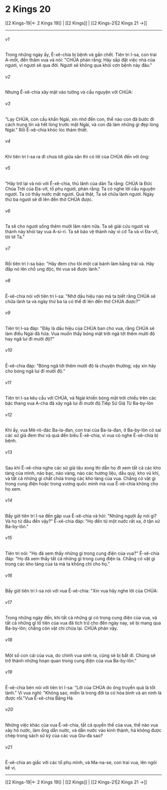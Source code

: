 # 2 Kings 20

[[2 Kings-19|← 2 Kings 19]] | [[2 Kings]] | [[2 Kings-21|2 Kings 21 →]]
***



###### v1 
Trong những ngày ấy, Ê-xê-chia bị bệnh và gần chết. Tiên tri I-sa, con trai A-mốt, đến thăm vua và nói: "CHÚA phán rằng: Hãy sắp đặt việc nhà của ngươi, vì ngươi sẽ qua đời. Ngươi sẽ không qua khỏi cơn bệnh này đâu." 

###### v2 
Nhưng Ê-xê-chia xây mặt vào tường và cầu nguyện với CHÚA: 

###### v3 
"Lạy CHÚA, con cầu khẩn Ngài, xin nhớ đến con, thể nào con đã bước đi cách trung tín và hết lòng trước mặt Ngài, và con đã làm những gì đẹp lòng Ngài." Rồi Ê-xê-chia khóc lóc thảm thiết. 

###### v4 
Khi tiên tri I-sa ra đi chưa tới giữa sân thì có lời của CHÚA đến với ông: 

###### v5 
"Hãy trở lại và nói với Ê-xê-chia, thủ lãnh của dân Ta rằng: CHÚA là Đức Chúa Trời của Đa-vít, tổ phụ ngươi, phán rằng: Ta có nghe lời cầu nguyện ngươi. Ta có thấy nước mắt ngươi. Quả thật, Ta sẽ chữa lành ngươi. Ngày thứ ba ngươi sẽ đi lên đền thờ CHÚA được. 

###### v6 
Ta sẽ cho ngươi sống thêm mười lăm năm nữa. Ta sẽ giải cứu ngươi và thành này khỏi tay vua A-si-ri. Ta sẽ bảo vệ thành này vì cớ Ta và vì Đa-vít, tôi tớ Ta." 

###### v7 
Rồi tiên tri I-sa bảo: "Hãy đem cho tôi một cái bánh làm bằng trái vả. Hãy đắp nó lên chỗ ung độc, thì vua sẽ được lành." 

###### v8 
Ê-xê-chia nói với tiên tri I-sa: "Nhờ dấu hiệu nào mà ta biết rằng CHÚA sẽ chữa lành ta và ngày thứ ba ta có thể đi lên đền thờ CHÚA được?" 

###### v9 
Tiên tri I-sa đáp: "Đây là dấu hiệu của CHÚA ban cho vua, rằng CHÚA sẽ làm điều Ngài đã hứa. Vua muốn thấy bóng mặt trời ngã tới thêm mười độ hay ngã lui đi mười độ?" 

###### v10 
Ê-xê-chia đáp: "Bóng ngã tới thêm mười độ là chuyện thường; vậy xin hãy cho bóng ngã lui đi mười độ." 

###### v11 
Tiên tri I-sa kêu cầu với CHÚA, và Ngài khiến bóng mặt trời chiếu trên các bậc thang vua A-cha đã xây ngã lui đi mười độ.Tiếp Sứ Giả Từ Ba-by-lôn 

###### v12 
Khi ấy, vua Mê-rô-đác Ba-la-đan, con trai của Ba-la-đan, ở Ba-by-lôn có sai các sứ giả đem thư và quà đến biếu Ê-xê-chia, vì vua có nghe Ê-xê-chia bị bệnh. 

###### v13 
Sau khi Ê-xê-chia nghe các sứ giả tâu xong thì dẫn họ đi xem tất cả các kho tàng của mình, nào bạc, nào vàng, nào các hương liệu, dầu quý, kho vũ khí, và tất cả những gì chất chứa trong các kho tàng của vua. Chẳng có vật gì trong cung điện hoặc trong vương quốc mình mà vua Ê-xê-chia không cho họ xem. 

###### v14 
Bấy giờ tiên tri I-sa đến gặp vua Ê-xê-chia và hỏi: "Những người ấy nói gì? Và họ từ đâu đến vậy?" Ê-xê-chia đáp: "Họ đến từ một nước rất xa, ở tận xứ Ba-by-lôn." 

###### v15 
Tiên tri nói: "Họ đã xem thấy những gì trong cung điện của vua?" Ê-xê-chia đáp: "Họ đã xem thấy tất cả những gì trong cung điện ta. Chẳng có vật gì trong các kho tàng của ta mà ta không chỉ cho họ." 

###### v16 
Bấy giờ tiên tri I-sa nói với vua Ê-xê-chia: "Xin vua hãy nghe lời của CHÚA: 

###### v17 
Trong những ngày đến, khi tất cả những gì có trong cung điện của vua, và tất cả những gì tổ tiên của vua đã tích trữ cho đến ngày nay, sẽ bị mang qua Ba-by-lôn; chẳng còn vật chi chừa lại. CHÚA phán vậy. 

###### v18 
Một số con cái của vua, do chính vua sinh ra, cũng sẽ bị bắt đi. Chúng sẽ trở thành những hoạn quan trong cung điện của vua Ba-by-lôn." 

###### v19 
Ê-xê-chia bèn nói với tiên tri I-sa: "Lời của CHÚA do ông truyền quả là tốt lành." Vì vua nghĩ: "Không sao, miễn là trong đời ta có hòa bình và an ninh là được rồi."Vua Ê-xê-chia Băng Hà 

###### v20 
Những việc khác của vua Ê-xê-chia, tất cả quyền thế của vua, thể nào vua xây hồ nước, làm ống dẫn nước, và dẫn nước vào kinh thành, há không được chép trong sách sử ký của các vua Giu-đa sao? 

###### v21 
Ê-xê-chia an giấc với các tổ phụ mình, và Ma-na-se, con trai vua, lên ngôi kế vị.

***
[[2 Kings-19|← 2 Kings 19]] | [[2 Kings]] | [[2 Kings-21|2 Kings 21 →]]

